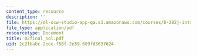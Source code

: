 ```yaml
---
content_type: resource
description: ''
file: https://ol-ocw-studio-app-qa.s3.amazonaws.com/courses/8-282j-introduction-to-astronomy-spring-2006/2c2fbabc2eeef58f2e59609fd3637624_02final_sol.pdf
file_type: application/pdf
resourcetype: Document
title: 02final_sol.pdf
uid: 2c2fbabc-2eee-f58f-2e59-609fd3637624
---
```

